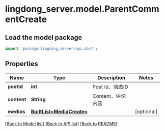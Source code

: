 # lingdong_server.model.ParentCommentCreate

## Load the model package
```dart
import 'package:lingdong_server/api.dart';
```

## Properties
Name | Type | Description | Notes
------------ | ------------- | ------------- | -------------
**postId** | **int** | Post Id，动态ID | 
**content** | **String** | Content，评论内容 | 
**medias** | [**BuiltList&lt;MediaCreate&gt;**](MediaCreate.md) |  | [optional] 

[[Back to Model list]](../README.md#documentation-for-models) [[Back to API list]](../README.md#documentation-for-api-endpoints) [[Back to README]](../README.md)


